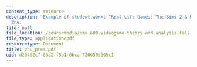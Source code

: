 ```yaml
---
content_type: resource
description: 'Example of student work: "Real Life Games: The Sims 2 & MySims" by Sisi
  Zhu.'
file: null
file_location: /coursemedia/cms-600-videogame-theory-and-analysis-fall-2007/d28402c786a2f5b10bca720650d965c1_zhu_pres.pdf
file_type: application/pdf
resourcetype: Document
title: zhu_pres.pdf
uid: d28402c7-86a2-f5b1-0bca-720650d965c1
---
```

